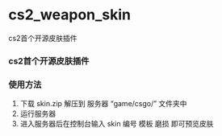 # cs2_weapon_skin
cs2首个开源皮肤插件
### cs2首个开源皮肤插件
### 使用方法
1. 下载 skin.zip 解压到 服务器 “game/csgo/” 文件夹中
2. 运行服务器
3. 进入服务器后在控制台输入 skin 编号 模板 磨损 即可预览皮肤
